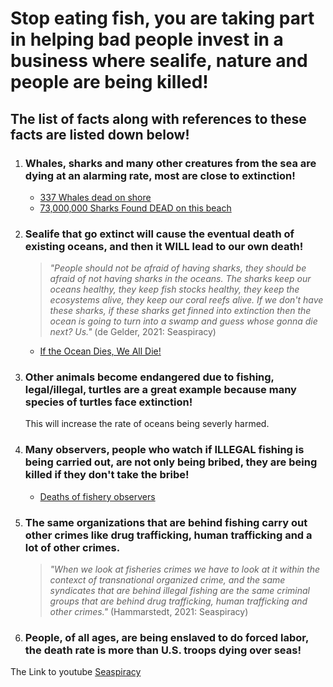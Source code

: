 # Stop eating fish, you are taking part in helping bad people invest in a business where sealife, nature and people are being killed!

## The list of facts along with references to these facts are listed down below!

1. ### Whales, sharks and many other creatures from the sea are dying at an alarming rate, most are close to extinction!
    - [337 Whales dead on shore](https://www.nationalgeographic.com/animals/article/151120-worlds-largest-whale-stranding-sei-chile-animals#:~:text=The%20cause%20of%20the%20massive,sei%20whales%2C%20which%20are%20endangered.)
    - [73,000,000 Sharks Found DEAD on this beach](https://www.youtube.com/watch?v=WeIEaHAXYbo)

2. ### Sealife that go extinct will cause the eventual death of existing oceans, and then it **WILL** lead to our own death!
    > *"People should not be afraid of having sharks, they should be afraid of not having sharks in the oceans. The sharks keep our oceans healthy, they keep fish stocks healthy, they keep the ecosystems alive, they keep our coral reefs alive. If we don't have these sharks, if these sharks get finned into extinction then the ocean is going to turn into a swamp and guess whose gonna die next? Us."* (de Gelder, 2021: Seaspiracy) 
    - [If the Ocean Dies, We All Die!](https://seashepherd.org/2015/09/29/if-the-ocean-dies-we-all-die/) 
3. ### Other animals become endangered due to fishing, legal/illegal, turtles are a great example because many species of turtles face extinction!
    This will increase the rate of oceans being severly harmed. 
4. ### Many observers, people who watch if **ILLEGAL** fishing is being carried out, are not only being bribed, they are being killed if they don't take the bribe! 
    - [Deaths of fishery observers](https://www.theguardian.com/environment/2020/may/22/disappearances-danger-and-death-what-is-happening-to-fishery-observers)
5. ### The same organizations that are behind fishing carry out other crimes like drug trafficking, human trafficking and a lot of other crimes. 
    > *"When we look at fisheries crimes we have to look at it within the contexct of transnational organized crime, and the same syndicates that are behind illegal fishing are the same criminal groups that are behind drug trafficking, human trafficking and other crimes."* (Hammarstedt, 2021: Seaspiracy) 
7. ### People, of all ages, are being enslaved to do forced labor, the death rate is more than U.S. troops dying over seas!



The Link to youtube [Seaspiracy](https://youtu.be/1Q5CXN7soQg?t=38)

